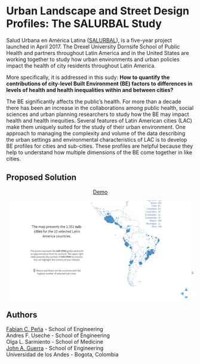 # Urban Landscape and Street Design Profiles: The SALURBAL Study

Salud Urbana en América Latina ([SALURBAL](https://drexel.edu/lac/salurbal/overview/)), is a five-year project launched in April 2017. The Drexel University Dornsife School of Public Health and partners throughout Latin America and in the United States are working together to study how urban environments and urban policies impact the health of city residents throughout Latin America.

More specifically, it is addressed in this sudy: **How to quantify the contributions of city-level Built Environment (BE) factors to differences in levels of health and health inequalities within and between cities?**

The BE significantly affects the public’s health. For more than a decade there has been an increase in the collaborations among public health, social sciences and urban planning researchers to study how the BE may impact health and health inequities. Several features of Latin American cities (LAC) make them uniquely suited for the study of their urban environment. One approach to managing the complexity and volume of the data describing the urban settings and environmental characteristics of LAC is to develop BE profiles for cities and sub-cities. These profiles are helpful because they help to understand how multiple dimensions of the BE come together in like cities.
 
## Proposed Solution

<p align="center">
  <a href="https://fabiancpl.github.io/salurbal/">Demo</a>
</p>

![Demo](images/thumbnail.gif)

## Authors

[Fabian C. Peña](https://fabiancpl.github.io) - School of Engineering
<br />
Andres F. Useche - School of Engineering
<br />
Olga L. Sarmiento - School of Medicine
<br />
[John A. Guerra](http://johnguerra.co/) - School of Engineering
<br />
Universidad de los Andes - Bogota, Colombia

